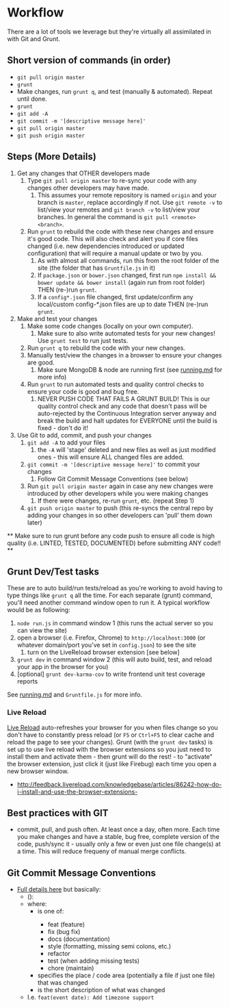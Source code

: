 # Workflow

There are a lot of tools we leverage but they're virtually all assimilated in with Git and Grunt.

## Short version of commands (in order)
- `git pull origin master`
- `grunt`
- Make changes, run `grunt q`, and test (manually & automated). Repeat until done.
- `grunt`
- `git add -A`
- `git commit -m '[descriptive message here]'`
- `git pull origin master`
- `git push origin master`


## Steps (More Details)
1. Get any changes that OTHER developers made
	1. Type `git pull origin master` to re-sync your code with any changes other developers may have made.
		1. This assumes your remote repository is named `origin` and your branch is `master`, replace accordingly if not. Use `git remote -v` to list/view your remotes and `git branch -v` to list/view your branches. In general the command is `git pull <remote> <branch>`.
	2. Run `grunt` to rebuild the code with these new changes and ensure it's good code. This will also check and alert you if core files changed (i.e. new dependencies introduced or updated configuration) that will require a manual update or two by you.
		1. As with almost all commands, run this from the root folder of the site (the folder that has `Gruntfile.js` in it)
		2. If `package.json` or `bower.json` changed, first run `npm install && bower update && bower install` (again run from root folder) THEN (re-)run `grunt`.
		3. If a `config*.json` file changed, first update/confirm any local/custom config-*.json files are up to date THEN (re-)run `grunt`.
2. Make and test your changes
	1. Make some code changes (locally on your own computer).
		1. Make sure to also write automated tests for your new changes! Use `grunt test` to run just tests.
	2. Run `grunt q` to rebuild the code with your new changes.
	3. Manually test/view the changes in a browser to ensure your changes are good.
		1. Make sure MongoDB & node are running first (see [running.md](running.md) for more info)
	4. Run `grunt` to run automated tests and quality control checks to ensure your code is good and bug free.
		1. NEVER PUSH CODE THAT FAILS A GRUNT BUILD! This is our quality control check and any code that doesn't pass will be auto-rejected by the Continuous Integration server anyway and break the build and halt updates for EVERYONE until the build is fixed - don't do it!
3. Use Git to add, commit, and push your changes
	1. `git add -A` to add your files
		1. the `-A` will 'stage' deleted and new files as well as just modified ones - this will ensure ALL changed files are added.
	2. `git commit -m '[descriptive message here]'` to commit your changes
		1. Follow Git Commit Message Conventions (see below)
	3. Run `git pull origin master` again in case any new changes were introduced by other developers while you were making changes
		1. If there were changes, re-run `grunt`, etc. (repeat Step 1)
	4. `git push origin master` to push (this re-syncs the central repo by adding your changes in so other developers can 'pull' them down later)
	
** Make sure to run grunt before any code push to ensure all code is high quality (i.e. LINTED, TESTED, DOCUMENTED) before submitting ANY code!! **



## Grunt Dev/Test tasks

These are to auto build/run tests/reload as you're working to avoid having to type things like `grunt q` all the time.
For each separate (grunt) command, you'll need another command window open to run it. A typical workflow would be as following:
1. `node run.js` in command window 1 (this runs the actual server so you can view the site)
2. open a browser (i.e. Firefox, Chrome) to `http://localhost:3000` (or whatever domain/port you've set in `config.json`) to see the site
	1. turn on the LiveReload browser extension [see below]
3. `grunt dev` in command window 2 (this will auto build, test, and reload your app in the browser for you)
4. [optional] `grunt dev-karma-cov` to write frontend unit test coverage reports

See [running.md](../setup-running/running.md) and `Gruntfile.js` for more info.

### Live Reload
[Live Reload](http://livereload.com/) auto-refreshes your browser for you when files change so you don't have to constantly press reload (or `F5` or `Ctrl+F5` to clear cache and reload the page to see your changes).
Grunt (with the `grunt dev` tasks) is set up to use live reload with the browser extensions so you just need to install them and activate them - then grunt will do the rest!
	- to "activate" the browser extension, just click it (just like Firebug) each time you open a new browser window.

- http://feedback.livereload.com/knowledgebase/articles/86242-how-do-i-install-and-use-the-browser-extensions-



## Best practices with GIT

- commit, pull, and push often. At least once a day, often more. Each time you make changes and have a stable, bug free, complete version of the code, push/sync it - usually only a few or even just one file change(s) at a time. This will reduce frequeny of manual merge conflicts.



## Git Commit Message Conventions

- [Full details here](https://docs.google.com/document/d/1QrDFcIiPjSLDn3EL15IJygNPiHORgU1_OOAqWjiDU5Y/edit#) but basically:
	- <type>(<scope>): <subject>
	- where:
		- <type> is one of:
			- feat (feature)
			- fix (bug fix)
			- docs (documentation)
			- style (formatting, missing semi colons, etc.)
			- refactor
			- test (when adding missing tests)
			- chore (maintain)
		- <scope> specifies the place / code area (potentially a file if just one file) that was changed
		- <subject> is the short description of what was changed
	- I.e. `feat(event date): Add timezone support`
	